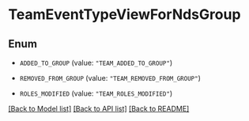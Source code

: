 # TeamEventTypeViewForNdsGroup

## Enum


* `ADDED_TO_GROUP` (value: `"TEAM_ADDED_TO_GROUP"`)

* `REMOVED_FROM_GROUP` (value: `"TEAM_REMOVED_FROM_GROUP"`)

* `ROLES_MODIFIED` (value: `"TEAM_ROLES_MODIFIED"`)


[[Back to Model list]](../README.md#documentation-for-models) [[Back to API list]](../README.md#documentation-for-api-endpoints) [[Back to README]](../README.md)


